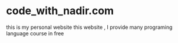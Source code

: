 # code_with_nadir.com
this is my personal website this website , I provide many programing language course in free
